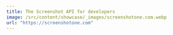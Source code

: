 ```yaml
---
title: The Screenshot API for developers
image: /src/content/showcase/_images/screenshotone.com.webp
url: "https://screenshotone.com"
---
```

